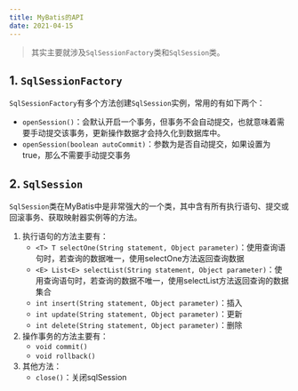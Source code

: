 ```yaml
---
title: MyBatis的API
date: 2021-04-15
---
```


> 其实主要就涉及`SqlSessionFactory`类和`SqlSession`类。

## 1. `SqlSessionFactory`

`SqlSessionFactory`有多个方法创建`SqlSession`实例，常用的有如下两个：

- `openSession()`：会默认开启一个事务，但事务不会自动提交，也就意味着需要手动提交该事务，更新操作数据才会持久化到数据库中。
- `openSession(boolean autoCommit)`：参数为是否自动提交，如果设置为true，那么不需要手动提交事务

## 2. `SqlSession`

`SqlSession`类在MyBatis中是非常强大的一个类，其中含有所有执行语句、提交或回滚事务、获取映射器实例等的方法。

1. 执行语句的方法主要有：
    - `<T> T selectOne(String statement, Object parameter)`：使用查询语句时，若查询的数据唯一，使用selectOne方法返回查询数据
    - `<E> List<E> selectList(String statement, Object parameter)`：使用查询语句时，若查询的数据不唯一，使用selectList方法返回查询的数据集合
    - `int insert(String statement, Object parameter)`：插入
    - `int update(String statement, Object parameter)`：更新
    - `int delete(String statement, Object parameter)`：删除
2. 操作事务的方法主要有：
    - `void commit()`
    - `void rollback()`
3. 其他方法：
    - `close()`：关闭sqlSession

